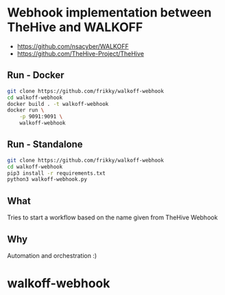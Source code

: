 # Webhook implementation between TheHive and WALKOFF
* https://github.com/nsacyber/WALKOFF
* https://github.com/TheHive-Project/TheHive

## Run - Docker
```bash
git clone https://github.com/frikky/walkoff-webhook
cd walkoff-webhook
docker build . -t walkoff-webhook
docker run \
    -p 9091:9091 \
	walkoff-webhook
```

## Run - Standalone 
```bash
git clone https://github.com/frikky/walkoff-webhook
cd walkoff-webhook
pip3 install -r requirements.txt
python3 walkoff-webhook.py
```

## What
Tries to start a workflow based on the name given from TheHive Webhook

## Why
Automation and orchestration :)
# walkoff-webhook
